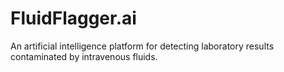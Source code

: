 # FluidFlagger.ai
An artificial intelligence platform for detecting laboratory results contaminated by intravenous fluids. 

